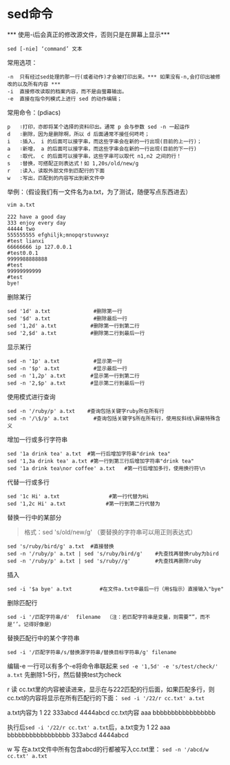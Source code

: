 # sed命令
*** 使用-i后会真正的修改源文件，否则只是在屏幕上显示***

`sed [-nie] ‘command’ 文本`

常用选项：
```
-n  只有经过sed处理的那一行(或者动作)才会被打印出来。*** 如果没有-n,会打印出被修改的以及所有内容 ***
-i  直接修改读取的档案内容，而不是由萤幕输出。
-e  直接在指令列模式上进行 sed 的动作编辑；
```
常用命令：(pdiacs)
```
p   ∶打印，亦即将某个选择的资料印出。通常 p 会与参数 sed -n 一起运作
d   ∶删除，因为是删除啊，所以 d 后面通常不接任何咚咚；
i   ∶插入， i 的后面可以接字串，而这些字串会在新的一行出现(目前的上一行)；
a   ∶新增， a 的后面可以接字串，而这些字串会在新的一行出现(目前的下一行)
c   ∶取代， c 的后面可以接字串，这些字串可以取代 n1,n2 之间的行！
s   ∶替换，可搭配正则表达式！如 1,20s/old/new/g
r   :读入，读取外部文件到匹配行的下面
w   :写出，匹配到的内容写出到新文件中
```
举例：（假设我们有一文件名为a.txt，为了测试，随便写点东西进去）

`vim a.txt`

```
222 have a good day
333 enjoy every day
44444 two
555555555 efghiljk;mnopqrstuvwxyz
#test lianxi
66666666 ip 127.0.0.1
#test0.0.1
9999988888888
#test
99999999999
#test
bye!
```


删除某行

```
sed '1d' a.txt              #删除第一行 
sed '$d' a.txt              #删除最后一行
sed '1,2d' a.txt           #删除第一行到第二行
sed '2,$d' a.txt           #删除第二行到最后一行
```

显示某行

```
sed -n '1p' a.txt           #显示第一行 
sed -n '$p' a.txt           #显示最后一行
sed -n '1,2p' a.txt        #显示第一行到第二行
sed -n '2,$p' a.txt        #显示第二行到最后一行
```

使用模式进行查询

```
sed -n '/ruby/p' a.txt    #查询包括关键字ruby所在所有行
sed -n '/\$/p' a.txt        #查询包括关键字$所在所有行，使用反斜线\屏蔽特殊含义
```

增加一行或多行字符串

```
sed '1a drink tea' a.txt  #第一行后增加字符串"drink tea"
sed '1,3a drink tea' a.txt #第一行到第三行后增加字符串"drink tea"
sed '1a drink tea\nor coffee' a.txt   #第一行后增加多行，使用换行符\n
```

代替一行或多行

```
sed '1c Hi' a.txt                #第一行代替为Hi
sed '1,2c Hi' a.txt             #第一行到第二行代替为
```

替换一行中的某部分

> 格式：sed 's/old/new/g'   （要替换的字符串可以用正则表达式）

```
sed 's/ruby/bird/g' a.txt  #直接替换
sed -n '/ruby/p' a.txt | sed 's/ruby/bird/g'    #先查找再替换ruby为bird
sed -n '/ruby/p' a.txt | sed 's/ruby//g'        #先查找再删除ruby
```

插入
```
sed -i '$a bye' a.txt         #在文件a.txt中最后一行（用$指示）直接输入"bye"
```

删除匹配行

```
sed -i '/匹配字符串/d'  filename  （注：若匹配字符串是变量，则需要“”，而不是‘’。记得好像是）
```

替换匹配行中的某个字符串

```
sed -i '/匹配字符串/s/替换源字符串/替换目标字符串/g' filename
```

编辑-e 一行可以有多个-e将命令串联起来
`sed -e '1,5d' -e 's/test/check/' a.txt`
先删除1-5行，然后替换test为check


r 读
cc.txt里的内容被读进来，显示在与222匹配的行后面，如果匹配多行，则cc.txt的内容将显示在所有匹配行的下面：
`sed -i '/22/r cc.txt' a.txt`

a.txt内容为
1
22
333abcd
4444abcd
cc.txt内容
aaa
bbbbbbbbbbbbbbbbb

执行后`sed -i '/22/r cc.txt' a.txt`后，a.txt变为
1
22
aaa
bbbbbbbbbbbbbbbbb
333abcd
4444abcd


w 写
在a.txt文件中所有包含abcd的行都被写入cc.txt里：
`sed -n '/abcd/w cc.txt' a.txt`

